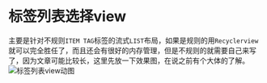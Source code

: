# 标签列表选择view
主要是针对不规则`ITEM TAG`标签的流式`LIST`布局，如果是规则的用`Recyclerview`就可以完全胜任了，而且还会有很好的内存管理，但是不规则的就需要自己来写了，因为文章可能比较长，这里先放一下效果图，在说之前有个大体的了解。
![标签列表view动图](.)
